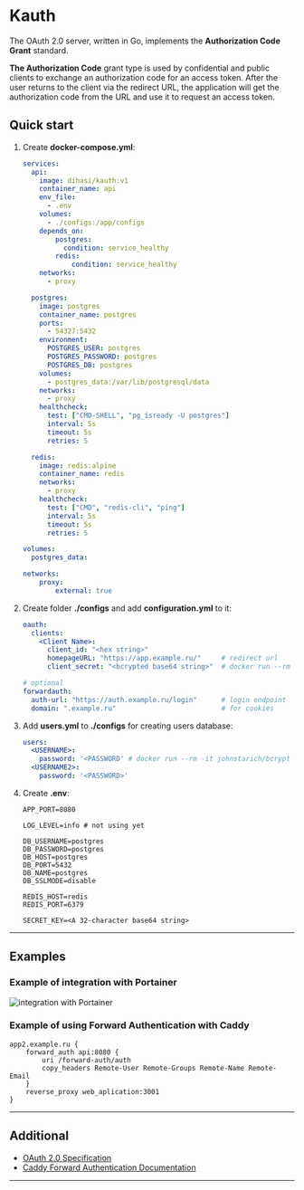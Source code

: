 # Kauth

The OAuth 2.0 server, written in Go, implements the **Authorization Code Grant** standard.

**The Authorization Code** grant type is used by confidential and public clients to exchange an authorization code for
an access token.
After the user returns to the client via the redirect URL, the application will get the authorization code from the URL
and use it to request an access token.

## Quick start

1. Create **docker-compose.yml**:

    ```yml
    services:
      api:
        image: dihasi/kauth:v1
        container_name: api
        env_file:
          - .env
        volumes:
          - ./configs:/app/configs
        depends_on:
            postgres:
              condition: service_healthy
            redis:
                condition: service_healthy
        networks:
          - proxy
    
      postgres:
        image: postgres
        container_name: postgres
        ports:
          - 54327:5432
        environment:
          POSTGRES_USER: postgres
          POSTGRES_PASSWORD: postgres
          POSTGRES_DB: postgres
        volumes:
          - postgres_data:/var/lib/postgresql/data
        networks:
          - proxy
        healthcheck:
          test: ["CMD-SHELL", "pg_isready -U postgres"]
          interval: 5s
          timeout: 5s
          retries: 5
    
      redis:
        image: redis:alpine
        container_name: redis
        networks:
          - proxy
        healthcheck:
          test: ["CMD", "redis-cli", "ping"]
          interval: 5s
          timeout: 5s
          retries: 5
    
    volumes:
      postgres_data:
    
    networks:
        proxy:
            external: true
    ```

2. Create folder **./configs** and add **configuration.yml** to it:

    ```yml
    oauth:
      clients:
        <Client Name>:
          client_id: "<hex string>" 
          homepageURL: "https://app.example.ru/"     # redirect url
          client_secret: "<bcrypted base64 string>"  # docker run --rm -it johnstarich/bcrypt -P
    
    # optional
    forwardauth:
      auth-url: "https://auth.example.ru/login"      # login endpoint
      domain: ".example.ru"                          # for cookies
    ```

3. Add **users.yml** to **./configs** for creating users database:

    ```yml
    users:
      <USERNAME>:
        password: '<PASSWORD' # docker run --rm -it johnstarich/bcrypt -P
      <USERNAME2>:
        password: '<PASSWORD>'
      ```

4. Create **.env**:

    ```env
   APP_PORT=8080

   LOG_LEVEL=info # not using yet
   
   DB_USERNAME=postgres
   DB_PASSWORD=postgres
   DB_HOST=postgres
   DB_PORT=5432
   DB_NAME=postgres
   DB_SSLMODE=disable
   
   REDIS_HOST=redis
   REDIS_PORT=6379
   
   SECRET_KEY=<A 32-character base64 string>
   ```

---

## Examples

### Example of integration with Portainer

![integration with Portainer](assets/portainer_oauth.png)

### Example of using Forward Authentication with Caddy
   ```
   app2.example.ru {
       forward_auth api:8080 {
           uri /forward-auth/auth
           copy_headers Remote-User Remote-Groups Remote-Name Remote-Email
       }
       reverse_proxy web_aplication:3001
   }
   ```

---

## Additional

- [OAuth 2.0 Specification](https://tools.ietf.org/html/rfc6749)
- [Caddy Forward Authentication Documentation](https://caddyserver.com/docs/caddyfile/directives/forward_auth)

---
